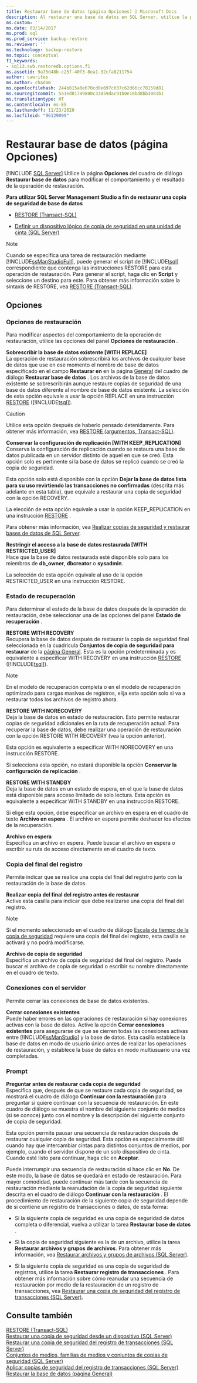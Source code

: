 ```yaml
---
title: Restaurar base de datos (página Opciones) | Microsoft Docs
description: Al restaurar una base de datos en SQL Server, utilice la página Opciones del cuadro de diálogo Restaurar base de datos para modificar el comportamiento y el resultado de la operación de restauración.
ms.custom: ''
ms.date: 03/14/2017
ms.prod: sql
ms.prod_service: backup-restore
ms.reviewer: ''
ms.technology: backup-restore
ms.topic: conceptual
f1_keywords:
- sql13.swb.restoredb.options.f1
ms.assetid: 9a75d48b-c25f-40f3-8ea1-32cfa8211754
author: cawrites
ms.author: chadam
ms.openlocfilehash: 244b815a0e670cd0e697c037c62d66cc78159d81
ms.sourcegitcommit: 5a1ed81749800c33059dac91b0e18bd8bb3081b1
ms.translationtype: HT
ms.contentlocale: es-ES
ms.lasthandoff: 11/23/2020
ms.locfileid: "96129099"
---
```

# <a name="restore-database-options-page"></a>Restaurar base de datos (página Opciones)
 [!INCLUDE [SQL Server](../../includes/applies-to-version/sqlserver.md)]
  Utilice la página **Opciones** del cuadro de diálogo **Restaurar base de datos** para modificar el comportamiento y el resultado de la operación de restauración.  
  
 **Para utilizar SQL Server Management Studio a fin de restaurar una copia de seguridad de base de datos**  
  
-   [RESTORE &#40;Transact-SQL&#41;](../../t-sql/statements/restore-statements-transact-sql.md)  
  
-   [Definir un dispositivo lógico de copia de seguridad en una unidad de cinta &#40;SQL Server&#41;](../../relational-databases/backup-restore/define-a-logical-backup-device-for-a-tape-drive-sql-server.md)  
  
> [!NOTE]  
>  Cuando se especifica una tarea de restauración mediante [!INCLUDE[ssManStudioFull](../../includes/ssmanstudiofull-md.md)], puede generar el script de [!INCLUDE[tsql](../../includes/tsql-md.md)] correspondiente que contenga las instrucciones RESTORE para esta operación de restauración. Para generar el script, haga clic en **Script** y seleccione un destino para este. Para obtener más información sobre la sintaxis de RESTORE, vea [RESTORE &#40;Transact-SQL&#41;](../../t-sql/statements/restore-statements-transact-sql.md).  
  
## <a name="options"></a>Opciones  
  
### <a name="restore-options"></a>Opciones de restauración  
 Para modificar aspectos del comportamiento de la operación de restauración, utilice las opciones del panel **Opciones de restauración** .  
  
 **Sobrescribir la base de datos existente [WITH REPLACE]**  
 La operación de restauración sobrescribirá los archivos de cualquier base de datos que use en ese momento el nombre de base de datos especificado en el campo **Restaurar en** en la página [General](../../relational-databases/backup-restore/restore-database-general-page.md) del cuadro de diálogo **Restaurar base de datos** . Los archivos de la base de datos existente se sobrescribirán aunque restaure copias de seguridad de una base de datos diferente al nombre de base de datos existente. La selección de esta opción equivale a usar la opción REPLACE en una instrucción [RESTORE](../../t-sql/statements/restore-statements-arguments-transact-sql.md) ([!INCLUDE[tsql](../../includes/tsql-md.md)]).  
  
> [!CAUTION]  
>  Utilice esta opción después de haberlo pensado detenidamente. Para obtener más información, vea [RESTORE &#40;argumentos, Transact-SQL&#41;](../../t-sql/statements/restore-statements-arguments-transact-sql.md).  
  
 **Conservar la configuración de replicación [WITH KEEP_REPLICATION]**  
 Conserva la configuración de replicación cuando se restaura una base de datos publicada en un servidor distinto de aquel en que se creó. Esta opción solo es pertinente si la base de datos se replicó cuando se creó la copia de seguridad.  
  
 Esta opción solo está disponible con la opción **Dejar la base de datos lista para su uso revirtiendo las transacciones no confirmadas** (descrita más adelante en esta tabla), que equivale a restaurar una copia de seguridad con la opción RECOVERY.  
  
 La elección de esta opción equivale a usar la opción KEEP_REPLICATION en una instrucción [RESTORE](../../t-sql/statements/restore-statements-transact-sql.md) .  
  
 Para obtener más información, vea [Realizar copias de seguridad y restaurar bases de datos de SQL Server](../../relational-databases/replication/administration/back-up-and-restore-replicated-databases.md).  
  
 **Restringir el acceso a la base de datos restaurada [WITH RESTRICTED_USER]**  
 Hace que la base de datos restaurada esté disponible solo para los miembros de **db_owner**, **dbcreator** o **sysadmin**.  
  
 La selección de esta opción equivale al uso de la opción RESTRICTED_USER en una instrucción RESTORE.  
  
### <a name="recovery-state"></a>Estado de recuperación  
 Para determinar el estado de la base de datos después de la operación de restauración, debe seleccionar una de las opciones del panel **Estado de recuperación** .  
  
 **RESTORE WITH RECOVERY**  
 Recupera la base de datos después de restaurar la copia de seguridad final seleccionada en la cuadrícula **Conjuntos de copia de seguridad para restaurar** de la [página General](../../relational-databases/backup-restore/restore-database-general-page.md). Esta es la opción predeterminada y es equivalente a especificar WITH RECOVERY en una instrucción [RESTORE](../../t-sql/statements/restore-statements-arguments-transact-sql.md) ([!INCLUDE[tsql](../../includes/tsql-md.md)]).  
  
> [!NOTE]  
>  En el modelo de recuperación completa o en el modelo de recuperación optimizado para cargas masivas de registros, elija esta opción solo si va a restaurar todos los archivos de registro ahora.  
  
 **RESTORE WITH NORECOVERY**  
 Deja la base de datos en estado de restauración. Esto permite restaurar copias de seguridad adicionales en la ruta de recuperación actual. Para recuperar la base de datos, debe realizar una operación de restauración con la opción RESTORE WITH RECOVERY (vea la opción anterior).  
  
 Esta opción es equivalente a especificar WITH NORECOVERY en una instrucción RESTORE.  
  
 Si selecciona esta opción, no estará disponible la opción **Conservar la configuración de replicación** .  
  
 **RESTORE WITH STANDBY**  
 Deja la base de datos en un estado de espera, en el que la base de datos está disponible para acceso limitado de solo lectura. Esta opción es equivalente a especificar WITH STANDBY en una instrucción RESTORE.  
  
 Si elige esta opción, debe especificar un archivo en espera en el cuadro de texto **Archivo en espera** . El archivo en espera permite deshacer los efectos de la recuperación.  
  
 **Archivo en espera**  
 Especifica un archivo en espera. Puede buscar el archivo en espera o escribir su ruta de acceso directamente en el cuadro de texto.  
  
### <a name="tail-log-backup"></a>Copia del final del registro  
 Permite indicar que se realice una copia del final del registro junto con la restauración de la base de datos.  
  
 **Realizar copia del final del registro antes de restaurar**  
 Active esta casilla para indicar que debe realizarse una copia del final del registro.  
  
> [!NOTE]  
>  Si el momento seleccionado en el cuadro de diálogo [Escala de tiempo de la copia de seguridad](../../relational-databases/backup-restore/backup-timeline.md) requiere una copia del final del registro, esta casilla se activará y no podrá modificarse.  
  
 **Archivo de copia de seguridad**  
 Especifica un archivo de copia de seguridad del final del registro. Puede buscar el archivo de copia de seguridad o escribir su nombre directamente en el cuadro de texto.  
  
### <a name="server-connections"></a>Conexiones con el servidor  
 Permite cerrar las conexiones de base de datos existentes.  
  
 **Cerrar conexiones existentes**  
 Puede haber errores en las operaciones de restauración si hay conexiones activas con la base de datos. Active la opción **Cerrar conexiones existentes** para asegurarse de que se cierren todas las conexiones activas entre [!INCLUDE[ssManStudio](../../includes/ssmanstudio-md.md)] y la base de datos. Esta casilla establece la base de datos en modo de usuario único antes de realizar las operaciones de restauración, y establece la base de datos en modo multiusuario una vez completadas.  
  
### <a name="prompt"></a>Prompt  
 **Preguntar antes de restaurar cada copia de seguridad**  
 Especifica que, después de que se restaure cada copia de seguridad, se mostrará el cuadro de diálogo **Continuar con la restauración** para preguntar si quiere continuar con la secuencia de restauración. En este cuadro de diálogo se muestra el nombre del siguiente conjunto de medios (si se conoce) junto con el nombre y la descripción del siguiente conjunto de copia de seguridad.  
  
 Esta opción permite pausar una secuencia de restauración después de restaurar cualquier copia de seguridad. Esta opción es especialmente útil cuando hay que intercambiar cintas para distintos conjuntos de medios, por ejemplo, cuando el servidor dispone de un solo dispositivo de cinta. Cuando esté listo para continuar, haga clic en **Aceptar**.  
  
 Puede interrumpir una secuencia de restauración si hace clic en **No**. De este modo, la base de datos se quedará en estado de restauración. Para mayor comodidad, puede continuar más tarde con la secuencia de restauración mediante la reanudación de la copia de seguridad siguiente descrita en el cuadro de diálogo **Continuar con la restauración** . El procedimiento de restauración de la siguiente copia de seguridad depende de si contiene un registro de transacciones o datos, de esta forma:  
  
-   Si la siguiente copia de seguridad es una copia de seguridad de datos completa o diferencial, vuelva a utilizar la tarea **Restaurar base de datos** .  
  
-   Si la copia de seguridad siguiente es la de un archivo, utilice la tarea **Restaurar archivos y grupos de archivos**. Para obtener más información, vea [Restaurar archivos y grupos de archivos &#40;SQL Server&#41;](../../relational-databases/backup-restore/restore-files-and-filegroups-sql-server.md).  
  
-   Si la siguiente copia de seguridad es una copia de seguridad de registros, utilice la tarea **Restaurar registro de transacciones** . Para obtener más información sobre cómo reanudar una secuencia de restauración por medio de la restauración de un registro de transacciones, vea [Restaurar una copia de seguridad del registro de transacciones &#40;SQL Server&#41;](../../relational-databases/backup-restore/restore-a-transaction-log-backup-sql-server.md).  
  
## <a name="see-also"></a>Consulte también  
 [RESTORE &#40;Transact-SQL&#41;](../../t-sql/statements/restore-statements-transact-sql.md)   
 [Restaurar una copia de seguridad desde un dispositivo &#40;SQL Server&#41;](../../relational-databases/backup-restore/restore-a-backup-from-a-device-sql-server.md)   
 [Restaurar una copia de seguridad del registro de transacciones &#40;SQL Server&#41;](../../relational-databases/backup-restore/restore-a-transaction-log-backup-sql-server.md)   
 [Conjuntos de medios, familias de medios y conjuntos de copias de seguridad &#40;SQL Server&#41;](../../relational-databases/backup-restore/media-sets-media-families-and-backup-sets-sql-server.md)   
 [Aplicar copias de seguridad del registro de transacciones &#40;SQL Server&#41;](../../relational-databases/backup-restore/apply-transaction-log-backups-sql-server.md)   
 [Restaurar la base de datos &#40;página General&#41;](../../relational-databases/backup-restore/restore-database-general-page.md)  
  
  
